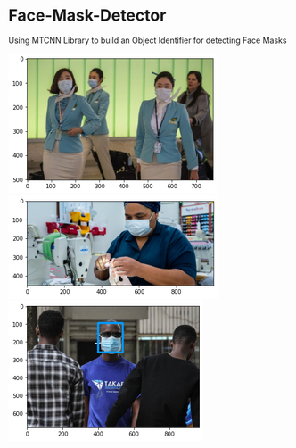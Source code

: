 # Face-Mask-Detector
Using MTCNN Library to build an Object Identifier for detecting Face Masks


![image1](face1.png)
![image2](face2.png)
![Sample Result](face3.png)
